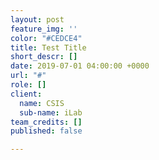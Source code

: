 ```yaml
---
layout: post
feature_img: ''
color: "#CEDCE4"
title: Test Title
short_descr: []
date: 2019-07-01 04:00:00 +0000
url: "#"
role: []
client:
  name: CSIS
  sub-name: iLab
team_credits: []
published: false

---
```

